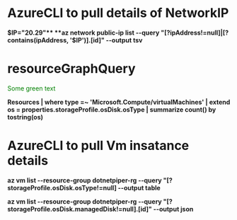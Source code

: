 # AzureCLI to pull details of NetworkIP

**$IP="20.29"**
**az network public-ip list --query "[?ipAddress!=null]|[?contains(ipAddress, '$IP')].[id]" --output tsv**

# resourceGraphQuery

<span style="color: green"> Some green text </span>

**Resources 
 | where type =~ 'Microsoft.Compute/virtualMachines'
 | extend os = properties.storageProfile.osDisk.osType
 | summarize count() by tostring(os)**

# AzureCLI to pull Vm insatance details
**az vm list --resource-group dotnetpiper-rg --query "[?storageProfile.osDisk.osType!=null] --output table**

__az vm list --resource-group dotnetpiper-rg --query "[?storageProfile.osDisk.managedDisk!=null].[id]" --output json__
